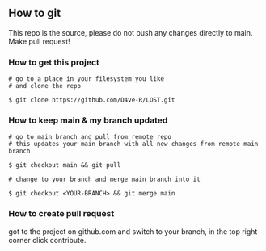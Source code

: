 ## How to git
This repo is the source, please do not push any changes directly to main.
Make pull request!

### How to get this project
```
# go to a place in your filesystem you like
# and clone the repo

$ git clone https://github.com/D4ve-R/LOST.git 
```

### How to keep main & my branch updated
```
# go to main branch and pull from remote repo
# this updates your main branch with all new changes from remote main branch

$ git checkout main && git pull

# change to your branch and merge main branch into it

$ git checkout <YOUR-BRANCH> && git merge main
```

### How to create pull request
got to the project on github.com and switch to your branch, in the top right corner click contribute.
